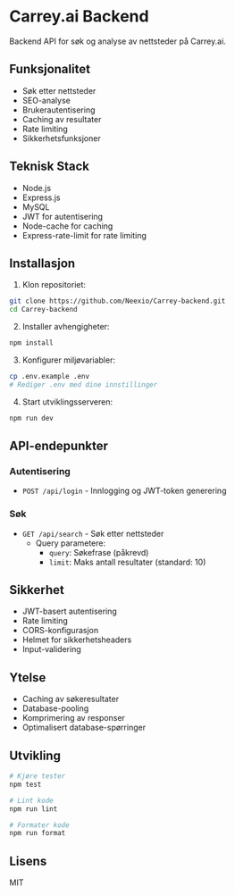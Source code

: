 # Carrey.ai Backend

Backend API for søk og analyse av nettsteder på Carrey.ai.

## Funksjonalitet

- Søk etter nettsteder
- SEO-analyse
- Brukerautentisering
- Caching av resultater
- Rate limiting
- Sikkerhetsfunksjoner

## Teknisk Stack

- Node.js
- Express.js
- MySQL
- JWT for autentisering
- Node-cache for caching
- Express-rate-limit for rate limiting

## Installasjon

1. Klon repositoriet:
```bash
git clone https://github.com/Neexio/Carrey-backend.git
cd Carrey-backend
```

2. Installer avhengigheter:
```bash
npm install
```

3. Konfigurer miljøvariabler:
```bash
cp .env.example .env
# Rediger .env med dine innstillinger
```

4. Start utviklingsserveren:
```bash
npm run dev
```

## API-endepunkter

### Autentisering
- `POST /api/login` - Innlogging og JWT-token generering

### Søk
- `GET /api/search` - Søk etter nettsteder
  - Query parametere:
    - `query`: Søkefrase (påkrevd)
    - `limit`: Maks antall resultater (standard: 10)

## Sikkerhet

- JWT-basert autentisering
- Rate limiting
- CORS-konfigurasjon
- Helmet for sikkerhetsheaders
- Input-validering

## Ytelse

- Caching av søkeresultater
- Database-pooling
- Komprimering av responser
- Optimalisert database-spørringer

## Utvikling

```bash
# Kjøre tester
npm test

# Lint kode
npm run lint

# Formater kode
npm run format
```

## Lisens

MIT 